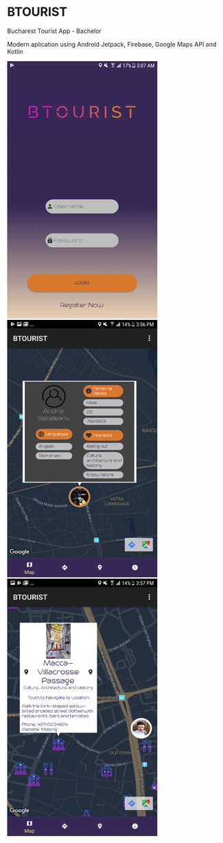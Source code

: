 # BTOURIST
Bucharest Tourist App - Bachelor

Modern aplication using Android Jetpack, Firebase, Google Maps API and Kotlin

<a href="url"><img src="https://github.com/andreiseceleanu/BTOURIST/blob/master/btourist-login.png" height="600" width="350" 
                   href="url"><img src="https://github.com/andreiseceleanu/BTOURIST/blob/master/user.png" align="centre"  height="600" width="350"
                                    href="url"><img src="https://github.com/andreiseceleanu/BTOURIST/blob/master/attraction.png" align="centre"  height="600" width="350"></a>
